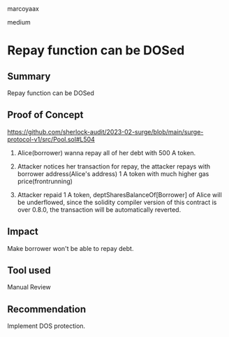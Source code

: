 marcoyaax

medium

# Repay function can be DOSed

## Summary

Repay function can be DOSed

## Proof of Concept

https://github.com/sherlock-audit/2023-02-surge/blob/main/surge-protocol-v1/src/Pool.sol#L504

1. Alice(borrower) wanna repay all of her debt with 500 A token. 

2. Attacker notices her transaction for repay, the attacker repays with borrower address(Alice's address) 1 A token with much higher gas price(frontrunning)

3. Attacker repaid 1 A token, deptSharesBalanceOf[Borrower] of Alice will be underflowed, since the solidity compiler version of this contract is over 0.8.0, the transaction will be automatically reverted.

## Impact

Make borrower won't be able to repay debt.

## Tool used

Manual Review

## Recommendation

Implement DOS protection.
